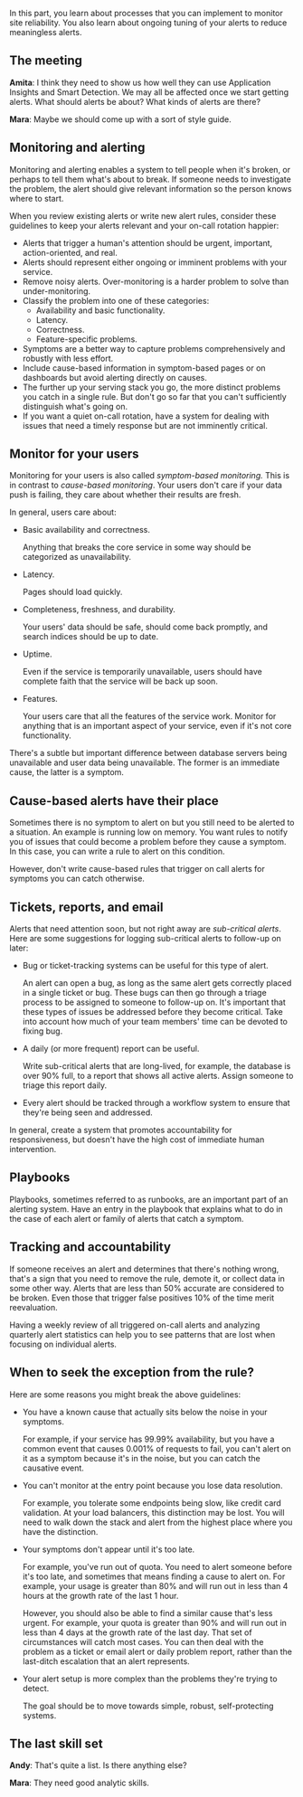 In this part, you learn about processes that you can implement to monitor site reliability. You also learn about ongoing tuning of your alerts to reduce meaningless alerts.

## The meeting

**Amita**: I think they need to show us how well they can use Application Insights and Smart Detection. We may all be affected once we start getting alerts. What should alerts be about? What kinds of alerts are there?

**Mara**: Maybe we should come up with a sort of style guide.

## Monitoring and alerting

Monitoring and alerting enables a system to tell people when it's broken, or perhaps to tell them what's about to break. If someone needs to investigate the problem, the alert should give relevant information so the person knows where to start.

When you review existing alerts or write new alert rules, consider these guidelines to keep your alerts relevant and your on-call rotation happier:

- Alerts that trigger a human's attention should be urgent, important, action-oriented, and real.
- Alerts should represent either ongoing or imminent problems with your service.
- Remove noisy alerts. Over-monitoring is a harder problem to solve than under-monitoring.
- Classify the problem into one of these categories:
  - Availability and basic functionality.
  - Latency.
  - Correctness.
  - Feature-specific problems.
- Symptoms are a better way to capture problems comprehensively and robustly with less effort.
- Include cause-based information in symptom-based pages or on dashboards but avoid alerting directly on causes.
- The further up your serving stack you go, the more distinct problems you catch in a single rule. But don't go so far that you can't sufficiently distinguish what's going on.
- If you want a quiet on-call rotation, have a system for dealing with issues that need a timely response but are not imminently critical.

## Monitor for your users

Monitoring for your users is also called *symptom-based monitoring.* This is in contrast to *cause-based monitoring*. Your users don't care if your data push is failing, they care about whether their results are fresh.

In general, users care about:

- Basic availability and correctness.

    Anything that breaks the core service in some way should be categorized as unavailability.
- Latency.

    Pages should load quickly.
- Completeness, freshness, and durability.

    Your users' data should be safe, should come back promptly, and search indices should be up to date.
- Uptime.

    Even if the service is temporarily unavailable, users should have complete faith that the service will be back up soon.
- Features.

    Your users care that all the features of the service work. Monitor for anything that is an important aspect of your service, even if it's not core functionality.

There's a subtle but important difference between database servers being unavailable and user data being unavailable. The former is an immediate cause, the latter is a symptom.

## Cause-based alerts have their place

Sometimes there is no symptom to alert on but you still need to be alerted to a situation. An example is running low on memory. You want rules to notify you of issues that could become a problem before they cause a symptom. In this case, you can write a rule to alert on this condition.

However, don't write cause-based rules that trigger on call alerts for symptoms you can catch otherwise.

## Tickets, reports, and email

Alerts that need attention soon, but not right away are *sub-critical alerts*. Here are some suggestions for logging sub-critical alerts to follow-up on later:

- Bug or ticket-tracking systems can be useful for this type of alert.

    An alert can open a bug, as long as the same alert gets correctly placed in a single ticket  or bug. These bugs can then go through a triage process to be assigned to someone to follow-up on. It's important that these types of issues be addressed before they become critical. Take into account how much of your team members' time can be devoted to fixing bug.
- A daily (or more frequent) report can be useful.

    Write sub-critical alerts that are long-lived, for example, the database is over 90% full, to a report that shows all active alerts. Assign someone to triage this report daily.
- Every alert should be tracked through a workflow system to ensure that they're being seen and addressed.

In general, create a system that promotes accountability for responsiveness, but doesn't have the high cost of immediate human intervention.

## Playbooks

Playbooks, sometimes referred to as runbooks, are an important part of an alerting system. Have an entry in the playbook that explains what to do in the case of each alert or family of alerts that catch a symptom.

## Tracking and accountability

If someone receives an alert and determines that there's nothing wrong, that's a sign that you need to remove the rule, demote it, or collect data in some other way. Alerts that are less than 50% accurate are considered to be broken. Even those that trigger false positives 10% of the time merit reevaluation.

Having a weekly review of all triggered on-call alerts and analyzing quarterly alert statistics can help you to see patterns that are lost when focusing on individual alerts.

## When to seek the exception from the rule?

Here are some reasons you might break the above guidelines:

- You have a known cause that actually sits below the noise in your symptoms.

    For example, if your service has 99.99% availability, but you have a common event that causes 0.001% of requests to fail, you can't alert on it as a symptom because it's in the noise, but you can catch the causative event.
- You can't monitor at the entry point because you lose data resolution.

    For example, you tolerate some endpoints being slow, like credit card validation. At your load balancers, this distinction may be lost. You will need to walk down the stack and alert from the highest place where you have the distinction.
- Your symptoms don't appear until it's too late.

    For example, you've run out of quota. You need to alert someone before it's too late, and sometimes that means finding a cause to alert on. For example, your usage is greater than 80% and will run out in less than 4 hours at the growth rate of the last 1 hour.

    However, you should also be able to find a similar cause that's less urgent. For example, your quota is greater than 90% and will run out in less than 4 days at the growth rate of the last day. That set of circumstances will catch most cases. You can then deal with the problem as a ticket or email alert or daily problem report, rather than the last-ditch escalation that an alert represents.
- Your alert setup is more complex than the problems they're trying to detect.

    The goal should be to move towards simple, robust, self-protecting systems.

## The last skill set

**Andy**: That's quite a list. Is there anything else?

**Mara**: They need good analytic skills.
